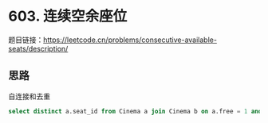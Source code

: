 # 603. 连续空余座位

题目链接：<https://leetcode.cn/problems/consecutive-available-seats/description/>

## 思路

自连接和去重

```sql
select distinct a.seat_id from Cinema a join Cinema b on a.free = 1 and b.free = 1 and abs(a.seat_id - b.seat_id) = 1 order by a.seat_id;
```
